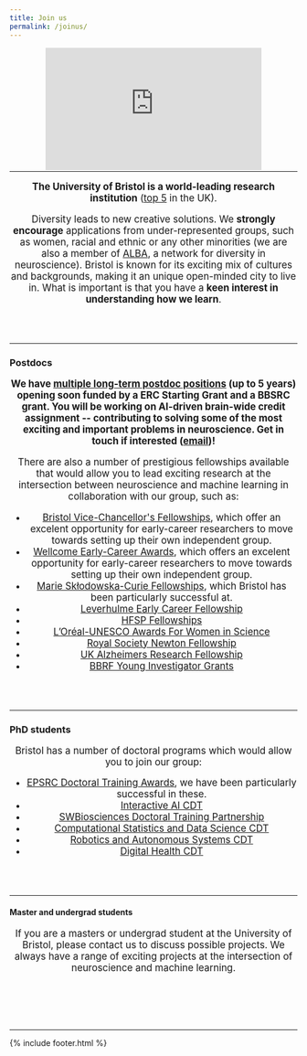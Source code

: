 ```yaml
---
title: Join us
permalink: /joinus/
---
```


<center>
	<style>.embed-container { position: relative; margin-bottom: -50px; padding-bottom: 50%; height: 0; overflow: hidden; max-width: 75%; max-height: 85%;} .embed-container iframe, .embed-container object, .embed-container embed { position: absolute; top: 0; left: 0; width: 100%; height: 85%; }</style><div class='embed-container'><iframe src='https://www.youtube.com/watch?v=0mYZe-EW_Ic' frameborder='0' allowfullscreen></iframe></div>
</center>

<hr>

<header class="masthead text-justify" style="font-size:120%">
<p><b>The University of Bristol is a world-leading research institution</b> (<a href="https://www.timeshighereducation.com/news/ref-2021-research-excellence-framework-results-announced" target="_blank">top 5</a> in the UK).</p>
<p>Diversity leads to new creative solutions. We <b> strongly encourage</b> applications from under-represented groups, such as women, racial and ethnic or any other minorities (we are also a member of <a href="https://www.alba.network" target="_blank">ALBA</a>, a network for diversity in neuroscience). Bristol is known for its exciting mix of cultures and backgrounds, making it an unique open-minded city to live in. What is important is that you have a <b>keen interest in understanding how we learn</b>.</p>
</header>

<hr>

### Postdocs

<header class="masthead text-justify" style="font-size:120%">

<p><b> We have <u>multiple long-term postdoc positions</u> (up to 5 years) opening soon funded by a ERC Starting Grant and a BBSRC grant. You will be working on AI-driven brain-wide credit assignment -- contributing to solving some of the most exciting and important problems in neuroscience. Get in touch if interested (<a href="mailto:PIfirstname.costa@bristol.ac.uk">email</a>)!</b></p>

<p>There are also a number of prestigious fellowships available that would allow you to lead exciting research at the intersection between neuroscience and machine learning in collaboration with our group, such as:</p>

<ul>
  <li><a href="https://www.bristol.ac.uk/vc-fellows/" target="_blank">Bristol Vice-Chancellor's Fellowships</a>, which offer an excelent opportunity for early-career researchers to move towards setting up their own independent group.</li>
  <li><a href="https://wellcome.org/grant-funding/schemes/early-career-awards" target="_blank">Wellcome Early-Career Awards</a>, which offers an excelent opportunity for early-career researchers to move towards setting up their own independent group.</li> 
  <li><a href="https://www.bristol.ac.uk/red/international/mariecurie/mariecuriefellows/" target="_blank">Marie Skłodowska-Curie Fellowships</a>, which Bristol has been particularly successful at.</li>
  <li><a href="https://www.leverhulme.ac.uk/early-career-fellowships" target="_blank">Leverhulme Early Career Fellowship</a></li> 
  <li><a href="https://www.hfsp.org/funding/hfsp-funding/postdoctoral-fellowships" target="_blank">HFSP Fellowships</a></li> 
  <li><a href="https://en.unesco.org/science-sustainable-future/women-in-science" target="_blank">L’Oréal-UNESCO Awards For Women in Science</a></li> 
  <li><a href="https://royalsociety.org/grants-schemes-awards/grants/newton-international/" target="_blank">Royal Society Newton Fellowship</a></li> 
  <li><a href="https://www.alzheimersresearchuk.org/grants/research-fellowship/" target="_blank">UK Alzheimers Research Fellowship</a></li> 
  <li><a href="https://www.bbrfoundation.org/grants-prizes/bbrf-young-investigator-grants" target="_blank">BBRF Young Investigator Grants</a></li> 
  
</ul></header>



<hr>

### PhD students

<header class="masthead text-justify" style="font-size:120%">
<p>Bristol has a number of doctoral programs which would allow you to join our group:</p>

<ul>
  <li><a href="https://www.bristol.ac.uk/engineering/postgraduate/funding/sceem-studentships/" target="_blank">EPSRC Doctoral Training Awards</a>, we have been particularly successful in these.</li>
  <li><a href="http://www.bristol.ac.uk/cdt/interactive-ai/" target="_blank">Interactive AI CDT</a></li>
  <li><a href="https://www.swbio.ac.uk/" target="_blank">SWBiosciences Doctoral Training Partnership</a></li>
  <li><a href="http://www.bristol.ac.uk/cdt/compass/" target="_blank">Computational Statistics and Data Science CDT</a></li>
  <li><a href="https://www.farscope.bris.ac.uk" target="_blank">Robotics and Autonomous Systems CDT</a></li>
  <li><a href="https://www.bristol.ac.uk/cdt/digital-health/" target="_blank">Digital Health CDT</a></li>
</ul></header>


<hr>

#### Master and undergrad students

<header class="masthead text-justify" style="font-size:120%">
If you are a masters or undergrad student at the University of Bristol, please contact us to discuss possible projects. We always have a range of exciting projects at the intersection of neuroscience and machine learning.</header>
<br>


<hr>
{% include footer.html %}
